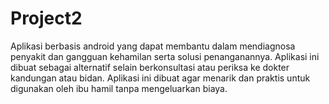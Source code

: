 # Project2
Aplikasi berbasis android yang dapat membantu dalam mendiagnosa penyakit dan gangguan kehamilan serta solusi penanganannya.  Aplikasi ini dibuat sebagai alternatif selain berkonsultasi atau periksa ke dokter kandungan atau bidan. Aplikasi ini dibuat agar menarik dan praktis untuk digunakan oleh ibu hamil tanpa mengeluarkan biaya.
